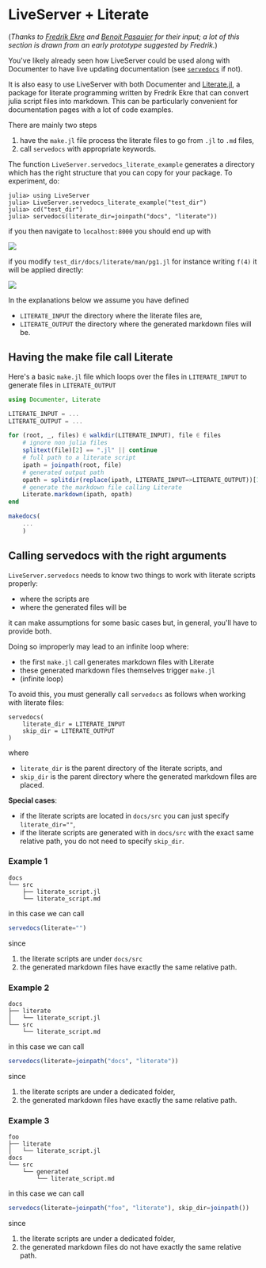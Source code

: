 # LiveServer + Literate

(_Thanks to [Fredrik Ekre](https://github.com/fredrikekre) and [Benoit Pasquier](https://github.com/briochemc) for their input; a lot of this section is drawn from an early prototype suggested by Fredrik._)

You've likely already seen how LiveServer could be used along with Documenter to have live updating documentation (see [`servedocs`](/man/functionalities/#servedocs-1) if not).

It is also easy to use LiveServer with both Documenter and [Literate.jl](https://github.com/fredrikekre/Literate.jl), a package for literate programming written by Fredrik Ekre that can convert julia script files into markdown.
This can be particularly convenient for documentation pages with a lot of code examples.

There are mainly two steps 

1. have the `make.jl` file process the literate files to go from `.jl` to `.md` files,
2. call `servedocs` with appropriate keywords.

The function `LiveServer.servedocs_literate_example` generates a directory which has the right structure that you can copy for your package.
To experiment, do:

```julia-repl
julia> using LiveServer
julia> LiveServer.servedocs_literate_example("test_dir")
julia> cd("test_dir")
julia> servedocs(literate_dir=joinpath("docs", "literate"))
```

if you then navigate to `localhost:8000` you should end up with

![](../../assets/testlit.png)

if you modify `test_dir/docs/literate/man/pg1.jl` for instance writing `f(4)` it will be applied directly:

![](../../assets/testlit2.png)


In the explanations below we assume you have defined

* `LITERATE_INPUT` the directory where the literate files are,
* `LITERATE_OUTPUT` the directory where the generated markdown files will be.


## Having the make file call Literate

Here's a basic `make.jl` file which loops over the files in `LITERATE_INPUT` to generate files
in `LITERATE_OUTPUT` 

```julia
using Documenter, Literate

LITERATE_INPUT = ...
LITERATE_OUTPUT = ...

for (root, _, files) ∈ walkdir(LITERATE_INPUT), file ∈ files
    # ignore non julia files
    splitext(file)[2] == ".jl" || continue
    # full path to a literate script
    ipath = joinpath(root, file)
    # generated output path
    opath = splitdir(replace(ipath, LITERATE_INPUT=>LITERATE_OUTPUT))[1]
    # generate the markdown file calling Literate
    Literate.markdown(ipath, opath)
end

makedocs(
    ...
    )
```

## Calling servedocs with the right arguments

`LiveServer.servedocs` needs to know two things to work with literate scripts properly:

* where the scripts are
* where the generated files will be

it can make assumptions for some basic cases but, in general, you'll have to provide both.

Doing so improperly may lead to an infinite loop where:
* the first `make.jl` call generates markdown files with Literate
* these generated markdown files themselves trigger `make.jl`
* (infinite loop)

To avoid this, you must generally call `servedocs` as follows when working with literate files:

```
servedocs(
    literate_dir = LITERATE_INPUT
    skip_dir = LITERATE_OUTPUT
)
```

where

* `literate_dir` is the parent directory of the literate scripts, and
* `skip_dir` is the parent directory where the generated markdown files are placed.

**Special cases**:

* if the literate scripts are located in `docs/src` you can just specify `literate_dir=""`,
* if the literate scripts are generated with in `docs/src` with the exact same relative path, you
do not need to specify `skip_dir`.


### Example 1 <!-- checked 10/7/2023 | 1.2.1 -->

```
docs
└── src
    ├── literate_script.jl
    └── literate_script.md
```

in this case we can call 

```julia
servedocs(literate="")
```

since

1. the literate scripts are under `docs/src`
2. the generated markdown files have exactly the same relative path.


### Example 2 <!-- checked 10/7/2023 | 1.2.1 -->

```
docs
├── literate
│   └── literate_script.jl
└── src
    └── literate_script.md
```

in this case we can call 

```julia
servedocs(literate=joinpath("docs", "literate"))
```

since

1. the literate scripts are under a dedicated folder,
2. the generated markdown files have exactly the same relative path.

### Example 3 <!-- checked 10/7/2023 | 1.2.1 -->

```
foo
├── literate
│   └── literate_script.jl
docs
└── src
    └── generated
        └── literate_script.md
```

in this case we can call 

```julia
servedocs(literate=joinpath("foo", "literate"), skip_dir=joinpath())
```

since

1. the literate scripts are under a dedicated folder,
2. the generated markdown files do not have exactly the same relative path.

